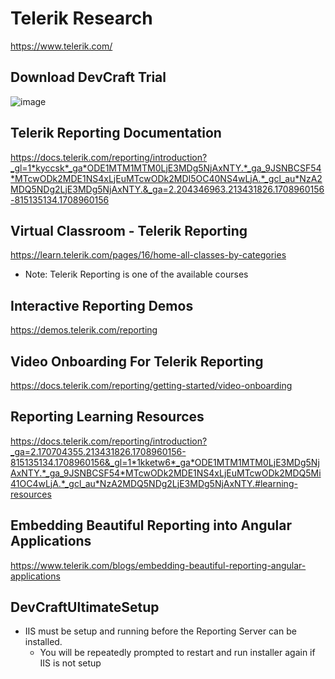 # Telerik Research
https://www.telerik.com/

## Download DevCraft Trial
![image](https://github.com/renloe/telerik-research/assets/2071310/8d24a1e8-997d-47e4-96a7-12a4b74d57d4)

## Telerik Reporting Documentation
https://docs.telerik.com/reporting/introduction?_gl=1*kyccsk*_ga*ODE1MTM1MTM0LjE3MDg5NjAxNTY.*_ga_9JSNBCSF54*MTcwODk2MDE1NS4xLjEuMTcwODk2MDI5OC40NS4wLjA.*_gcl_au*NzA2MDQ5NDg2LjE3MDg5NjAxNTY.&_ga=2.204346963.213431826.1708960156-815135134.1708960156

## Virtual Classroom - Telerik Reporting
https://learn.telerik.com/pages/16/home-all-classes-by-categories
- Note: Telerik Reporting is one of the available courses

## Interactive Reporting Demos
https://demos.telerik.com/reporting

## Video Onboarding For Telerik Reporting
https://docs.telerik.com/reporting/getting-started/video-onboarding

## Reporting Learning Resources
https://docs.telerik.com/reporting/introduction?_ga=2.170704355.213431826.1708960156-815135134.1708960156&_gl=1*1kketw6*_ga*ODE1MTM1MTM0LjE3MDg5NjAxNTY.*_ga_9JSNBCSF54*MTcwODk2MDE1NS4xLjEuMTcwODk2MDQ5Mi41OC4wLjA.*_gcl_au*NzA2MDQ5NDg2LjE3MDg5NjAxNTY.#learning-resources

## Embedding Beautiful Reporting into Angular Applications
https://www.telerik.com/blogs/embedding-beautiful-reporting-angular-applications

## DevCraftUltimateSetup
- IIS must be setup and running before the Reporting Server can be installed.
  - You will be repeatedly prompted to restart and run installer again if IIS is not setup
